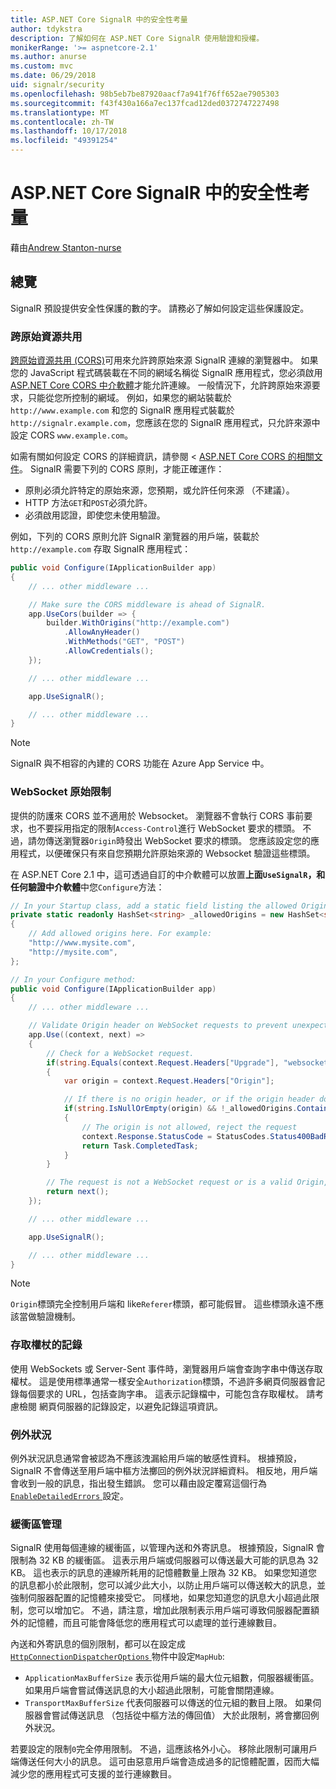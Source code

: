 ```yaml
---
title: ASP.NET Core SignalR 中的安全性考量
author: tdykstra
description: 了解如何在 ASP.NET Core SignalR 使用驗證和授權。
monikerRange: '>= aspnetcore-2.1'
ms.author: anurse
ms.custom: mvc
ms.date: 06/29/2018
uid: signalr/security
ms.openlocfilehash: 98b5eb7be87920aacf7a941f76ff652ae7905303
ms.sourcegitcommit: f43f430a166a7ec137fcad12ded0372747227498
ms.translationtype: MT
ms.contentlocale: zh-TW
ms.lasthandoff: 10/17/2018
ms.locfileid: "49391254"
---
```

# <a name="security-considerations-in-aspnet-core-signalr"></a>ASP.NET Core SignalR 中的安全性考量

藉由[Andrew Stanton-nurse](https://twitter.com/anurse)

## <a name="overview"></a>總覽

SignalR 預設提供安全性保護的數的字。 請務必了解如何設定這些保護設定。

### <a name="cross-origin-resource-sharing"></a>跨原始資源共用

[跨原始資源共用 (CORS)](https://en.wikipedia.org/wiki/Cross-origin_resource_sharing)可用來允許跨原始來源 SignalR 連線的瀏覽器中。 如果您的 JavaScript 程式碼裝載在不同的網域名稱從 SignalR 應用程式，您必須啟用[ASP.NET Core CORS 中介軟體](xref:security/cors)才能允許連線。 一般情況下，允許跨原始來源要求，只能從您所控制的網域。 例如，如果您的網站裝載於 `http://www.example.com` 和您的 SignalR 應用程式裝載於 `http://signalr.example.com`，您應該在您的 SignalR 應用程式，只允許來源中設定 CORS `www.example.com`。

如需有關如何設定 CORS 的詳細資訊，請參閱 < [ASP.NET Core CORS 的相關文件](xref:security/cors)。 SignalR 需要下列的 CORS 原則，才能正確運作：

* 原則必須允許特定的原始來源，您預期，或允許任何來源 （不建議）。
* HTTP 方法`GET`和`POST`必須允許。
* 必須啟用認證，即使您未使用驗證。

例如，下列的 CORS 原則允許 SignalR 瀏覽器的用戶端，裝載於 `http://example.com` 存取 SignalR 應用程式：

```csharp
public void Configure(IApplicationBuilder app)
{
    // ... other middleware ...

    // Make sure the CORS middleware is ahead of SignalR.
    app.UseCors(builder => {
        builder.WithOrigins("http://example.com")
            .AllowAnyHeader()
            .WithMethods("GET", "POST")
            .AllowCredentials();
    });

    // ... other middleware ...

    app.UseSignalR();

    // ... other middleware ...
}
```

> [!NOTE]
> SignalR 與不相容的內建的 CORS 功能在 Azure App Service 中。

### <a name="websocket-origin-restriction"></a>WebSocket 原始限制

提供的防護來 CORS 並不適用於 Websocket。 瀏覽器不會執行 CORS 事前要求，也不要採用指定的限制`Access-Control`進行 WebSocket 要求的標頭。 不過，請勿傳送瀏覽器`Origin`時發出 WebSocket 要求的標頭。 您應該設定您的應用程式，以便確保只有來自您預期允許原始來源的 Websocket 驗證這些標頭。

在 ASP.NET Core 2.1 中，這可透過自訂的中介軟體可以放置**上面`UseSignalR`，和任何驗證中介軟體**中您`Configure`方法：

```csharp
// In your Startup class, add a static field listing the allowed Origin values:
private static readonly HashSet<string> _allowedOrigins = new HashSet<string>()
{
    // Add allowed origins here. For example:
    "http://www.mysite.com",
    "http://mysite.com",
};

// In your Configure method:
public void Configure(IApplicationBuilder app)
{
    // ... other middleware ...

    // Validate Origin header on WebSocket requests to prevent unexpected cross-site WebSocket requests
    app.Use((context, next) =>
    {
        // Check for a WebSocket request.
        if(string.Equals(context.Request.Headers["Upgrade"], "websocket"))
        {
            var origin = context.Request.Headers["Origin"];

            // If there is no origin header, or if the origin header doesn't match an allowed value:
            if(string.IsNullOrEmpty(origin) && !_allowedOrigins.Contains(origin))
            {
                // The origin is not allowed, reject the request
                context.Response.StatusCode = StatusCodes.Status400BadRequest;
                return Task.CompletedTask;
            }
        }

        // The request is not a WebSocket request or is a valid Origin, so let it continue
        return next();
    });

    // ... other middleware ...

    app.UseSignalR();

    // ... other middleware ...
}
```

> [!NOTE]
> `Origin`標頭完全控制用戶端和 like`Referer`標頭，都可能假冒。 這些標頭永遠不應該當做驗證機制。

### <a name="access-token-logging"></a>存取權杖的記錄

使用 WebSockets 或 Server-Sent 事件時，瀏覽器用戶端會查詢字串中傳送存取權杖。 這是使用標準通常一樣安全`Authorization`標頭，不過許多網頁伺服器會記錄每個要求的 URL，包括查詢字串。 這表示記錄檔中，可能包含存取權杖。 請考慮檢閱 網頁伺服器的記錄設定，以避免記錄這項資訊。

### <a name="exceptions"></a>例外狀況

例外狀況訊息通常會被認為不應該洩漏給用戶端的敏感性資料。 根據預設，SignalR 不會傳送至用戶端中樞方法擲回的例外狀況詳細資料。 相反地，用戶端會收到一般的訊息，指出發生錯誤。 您可以藉由設定覆寫這個行為[ `EnableDetailedErrors` ](xref:signalr/configuration#configure-server-options)設定。

### <a name="buffer-management"></a>緩衝區管理

SignalR 使用每個連線的緩衝區，以管理內送和外寄訊息。 根據預設，SignalR 會限制為 32 KB 的緩衝區。 這表示用戶端或伺服器可以傳送最大可能的訊息為 32 KB。 這也表示的訊息的連線所耗用的記憶體數量上限為 32 KB。 如果您知道您的訊息都小於此限制，您可以減少此大小，以防止用戶端可以傳送較大的訊息，並強制伺服器配置的記憶體來接受它。 同樣地，如果您知道您的訊息大小超過此限制，您可以增加它。 不過，請注意，增加此限制表示用戶端可導致伺服器配置額外的記憶體，而且可能會降低您的應用程式可以處理的並行連線數目。

內送和外寄訊息的個別限制，都可以在設定成[ `HttpConnectionDispatcherOptions` ](xref:signalr/configuration#configure-server-options)物件中設定`MapHub`:

* `ApplicationMaxBufferSize` 表示從用戶端的最大位元組數，伺服器緩衝區。 如果用戶端會嘗試傳送訊息的大小超過此限制，可能會關閉連線。
* `TransportMaxBufferSize` 代表伺服器可以傳送的位元組的數目上限。 如果伺服器會嘗試傳送訊息 （包括從中樞方法的傳回值） 大於此限制，將會擲回例外狀況。

若要設定的限制`0`完全停用限制。 不過，這應該格外小心。 移除此限制可讓用戶端傳送任何大小的訊息。 這可由惡意用戶端會造成過多的記憶體配置，因而大幅減少您的應用程式可支援的並行連線數目。
